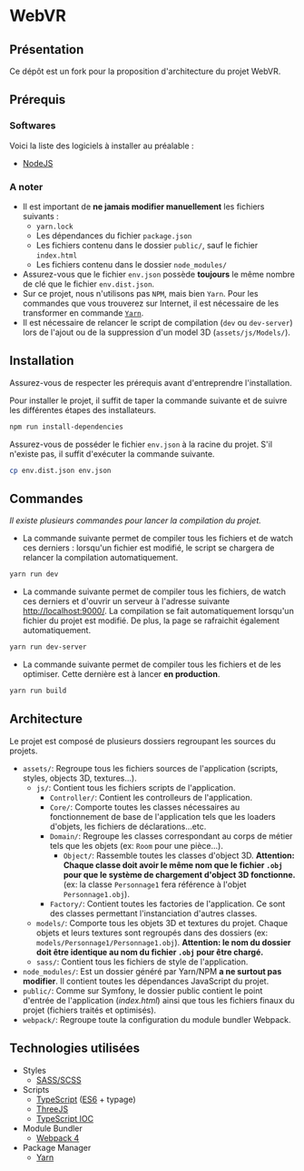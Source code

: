 # WebVR
## Présentation
Ce dépôt est un fork pour la proposition d'architecture du projet WebVR.

## Prérequis
### Softwares
Voici la liste des logiciels à installer au préalable :
- [NodeJS](https://nodejs.org/en/download/)

### A noter
- Il est important de **ne jamais modifier manuellement** les fichiers suivants :
    - `yarn.lock`
    - Les dépendances du fichier `package.json`
    - Les fichiers contenu dans le dossier `public/`, sauf le fichier `index.html`
    - Les fichiers contenu dans le dossier `node_modules/`
- Assurez-vous que le fichier `env.json` possède **toujours** le même nombre de clé que le fichier
`env.dist.json`.
- Sur ce projet, nous n'utilisons pas `NPM`, mais bien `Yarn`. Pour les commandes que vous trouverez
sur Internet, il est nécessaire de les transformer en commande [`Yarn`](https://yarnpkg.com/lang/en/docs/).
- Il est nécessaire de relancer le script de compilation (`dev` ou `dev-server`) lors de l'ajout ou de la
suppression d'un model 3D (`assets/js/Models/`).

## Installation
Assurez-vous de respecter les prérequis avant d'entreprendre l'installation.

Pour installer le projet, il suffit de taper la commande suivante
et de suivre les différentes étapes des installateurs.
```bash
npm run install-dependencies
```

Assurez-vous de posséder le fichier `env.json` à la racine du projet. S'il n'existe pas,
il suffit d'exécuter la commande suivante.
```bash
cp env.dist.json env.json
```

## Commandes
_Il existe plusieurs commandes pour lancer la compilation du projet._

- La commande suivante permet de compiler tous les fichiers et de watch ces derniers :
lorsqu'un fichier est modifié, le script se chargera de relancer la
compilation automatiquement.
```bash
yarn run dev
```

- La commande suivante permet de compiler tous les fichiers, de watch ces derniers et d'ouvrir un serveur
 à l'adresse suivante [http://localhost:9000/](http://localhost:9000/).
La compilation se fait automatiquement lorsqu'un fichier du projet est modifié. De plus,
la page se rafraichit également automatiquement.
```bash
yarn run dev-server
```

- La commande suivante permet de compiler tous les fichiers et de les optimiser.
Cette dernière est à lancer **en production**.
```bash
yarn run build
```

## Architecture
Le projet est composé de plusieurs dossiers regroupant les sources du projets.

- `assets/`: Regroupe tous les fichiers sources de l'application (scripts, styles, objects 3D, textures...).
    - `js/`: Contient tous les fichiers scripts de l'application.
        - `Controller/`: Contient les controlleurs de l'application.
        - `Core/`: Comporte toutes les classes nécessaires au fonctionnement de base de l'application
        tels que les loaders d'objets, les fichiers de déclarations...etc.
        - `Domain/`: Regroupe les classes correspondant au corps de métier tels que les
        objets (ex: `Room` pour une pièce...).
            - `Object/`: Rassemble toutes les classes d'object 3D. **Attention: Chaque classe doit avoir le même
            nom que le fichier `.obj` pour que le système de chargement d'object 3D fonctionne.** (ex: la classe
            `Personnage1` fera référence à l'objet `Personnage1.obj`).
        - `Factory/`: Contient toutes les factories de l'application. Ce sont des classes
        permettant l'instanciation d'autres classes.
    - `models/`: Comporte tous les objets 3D et textures du projet.
    Chaque objets et leurs textures sont regroupés dans des dossiers (ex: `models/Personnage1/Personnage1.obj`).
    **Attention: le nom du dossier doit être identique au nom du fichier `.obj` pour être chargé.**
    - `sass/`: Contient tous les fichiers de style de l'application.
- `node_modules/`: Est un dossier généré par Yarn/NPM **a ne surtout pas modifier**. Il contient toutes
les dépendances JavaScript du projet.
- `public/`: Comme sur Symfony, le dossier public contient le point d'entrée de l'application (_index.html_)
ainsi que tous les fichiers finaux du projet (fichiers traités et optimisés).
- `webpack/`: Regroupe toute la configuration du module bundler Webpack.

## Technologies utilisées
- Styles
    - [SASS/SCSS](https://sass-lang.com/)
- Scripts
    - [TypeScript](https://tarh.developpez.com/articles/typescript/pourquoi-utiliser-typescript/)
    ([ES6](https://www.wanadev.fr/21-introduction-a-ecmascript-6-le-javascript-de-demain/) + typage)
    - [ThreeJS](https://threejs.org/)
    - [TypeScript IOC](https://github.com/thiagobustamante/typescript-ioc)
- Module Bundler
    - [Webpack 4](https://webpack.js.org/)
- Package Manager
    - [Yarn](https://yarnpkg.com/lang/en/)